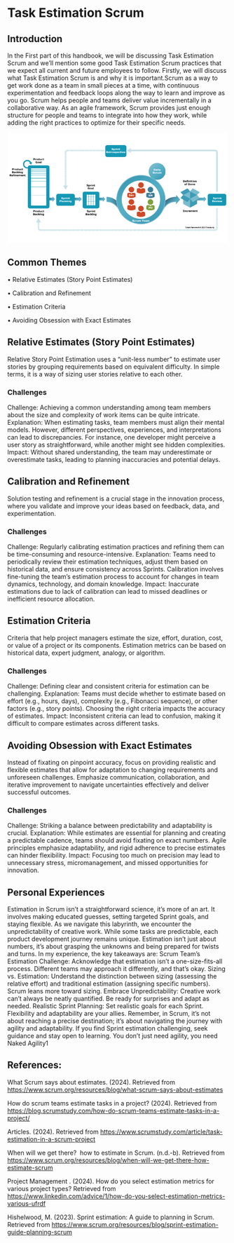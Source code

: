 # Task Estimation Scrum

## Introduction
In the First  part of this handbook, we will be discussing Task Estimation Scrum and we’ll mention some good Task Estimation Scrum  practices that we expect all current and future employees to follow. Firstly, we will discuss what Task Estimation Scrum is and why it is important.Scrum as a way to get work done as a team in small pieces at a time, with continuous experimentation and feedback loops along the way to learn and improve as you go. Scrum helps people and teams deliver value incrementally in a collaborative way. As an agile framework, Scrum provides just enough structure for people and teams to integrate into how they work, while adding the right practices to optimize for their specific needs. 




<center>
  <img src= "TaskEstimationScrum.jng.png" alt="Task Estimation Scrum Banner ">
</center>

## Common Themes

•	Relative Estimates (Story Point Estimates)

•	Calibration and Refinement

•   Estimation Criteria

•   Avoiding Obsession with Exact Estimates






## Relative Estimates (Story Point Estimates) 
Relative Story Point Estimation uses a “unit-less number” to estimate user stories by grouping requirements based on equivalent difficulty. In simple terms, it is a way of sizing user stories relative to each other.

### Challenges 
Challenge: Achieving a common understanding among team members about the size and complexity of work items can be quite intricate.
Explanation: When estimating tasks, team members must align their mental models. However, different perspectives, experiences, and interpretations can lead to discrepancies. For instance, one developer might perceive a user story as straightforward, while another might see hidden complexities.
Impact: Without shared understanding, the team may underestimate or overestimate tasks, leading to planning inaccuracies and potential delays.

## Calibration and Refinement
Solution testing and refinement is a crucial stage in the innovation process, where you validate and improve your ideas based on feedback, data, and experimentation.

### Challenges
Challenge: Regularly calibrating estimation practices and refining them can be time-consuming and resource-intensive.
Explanation: Teams need to periodically review their estimation techniques, adjust them based on historical data, and ensure consistency across Sprints. Calibration involves fine-tuning the team’s estimation process to account for changes in team dynamics, technology, and domain knowledge.
Impact: Inaccurate estimations due to lack of calibration can lead to missed deadlines or inefficient resource allocation.



## Estimation Criteria
Criteria that help project managers estimate the size, effort, duration, cost, or value of a project or its components. Estimation metrics can be based on historical data, expert judgment, analogy, or algorithm.

### Challenges
Challenge: Defining clear and consistent criteria for estimation can be challenging.
Explanation: Teams must decide whether to estimate based on effort (e.g., hours, days), complexity (e.g., Fibonacci sequence), or other factors (e.g., story points). Choosing the right criteria impacts the accuracy of estimates.
Impact: Inconsistent criteria can lead to confusion, making it difficult to compare estimates across different tasks.


## Avoiding Obsession with Exact Estimates
Instead of fixating on pinpoint accuracy, focus on providing realistic and flexible estimates that allow for adaptation to changing requirements and unforeseen challenges. Emphasize communication, collaboration, and iterative improvement to navigate uncertainties effectively and deliver successful outcomes.
### Challenges

Challenge: Striking a balance between predictability and adaptability is crucial.
Explanation: While estimates are essential for planning and creating a predictable cadence, teams should avoid fixating on exact numbers. Agile principles emphasize adaptability, and rigid adherence to precise estimates can hinder flexibility.
Impact: Focusing too much on precision may lead to unnecessary stress, micromanagement, and missed opportunities for innovation.


## Personal Experiences
Estimation in Scrum isn’t a straightforward science, it’s more of an art. It involves making educated guesses, setting targeted Sprint goals, and staying flexible. As we navigate this labyrinth, we encounter the unpredictability of creative work. While some tasks are predictable, each product development journey remains unique. Estimation isn’t just about numbers, it’s about grasping the unknowns and being prepared for twists and turns.
In my experience, the key takeaways are:
Scrum Team’s Estimation Challenge: Acknowledge that estimation isn’t a one-size-fits-all process. Different teams may approach it differently, and that’s okay.
Sizing vs. Estimation: Understand the distinction between sizing (assessing the relative effort) and traditional estimation (assigning specific numbers). Scrum leans more toward sizing.
Embrace Unpredictability: Creative work can’t always be neatly quantified. Be ready for surprises and adapt as needed.
Realistic Sprint Planning: Set realistic goals for each Sprint. Flexibility and adaptability are your allies.
Remember, in Scrum, it’s not about reaching a precise destination; it’s about navigating the journey with agility and adaptability. If you find Sprint estimation challenging, seek guidance and stay open to learning. You don’t just need agility, you need Naked Agility1


## References:
What Scrum says about estimates. (2024). Retrieved from https://www.scrum.org/resources/blog/what-scrum-says-about-estimates 

How do scrum teams estimate tasks in a project? (2024). Retrieved from https://blog.scrumstudy.com/how-do-scrum-teams-estimate-tasks-in-a-project/ 

Articles. (2024). Retrieved from https://www.scrumstudy.com/article/task-estimation-in-a-scrum-project 

When will we get there?  how to estimate in Scrum. (n.d.-b). Retrieved from https://www.scrum.org/resources/blog/when-will-we-get-there-how-estimate-scrum 

Project Management . (2024). How do you select estimation metrics for various project types? Retrieved from https://www.linkedin.com/advice/1/how-do-you-select-estimation-metrics-various-ufrdf 

Hishelwood, M. (2023). Sprint estimation: A guide to planning in Scrum. Retrieved from https://www.scrum.org/resources/blog/sprint-estimation-guide-planning-scrum 
